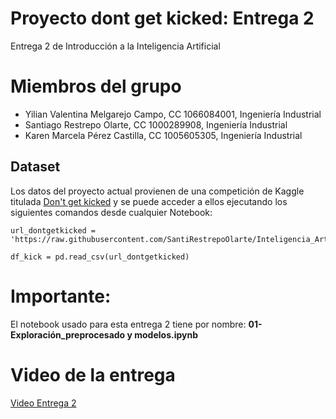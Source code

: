 # Proyecto dont get kicked: Entrega 2
Entrega 2 de Introducción a la Inteligencia Artificial

# Miembros del grupo
- Yilian Valentina Melgarejo Campo, CC 1066084001, Ingeniería Industrial
- Santiago Restrepo Olarte, CC 1000289908, Ingeniería Industrial
- Karen Marcela Pérez Castilla, CC 1005605305, Ingeniería Industrial


## Dataset
Los datos del proyecto actual provienen de una competición de Kaggle titulada [Don't get kicked](https://www.kaggle.com/competitions/DontGetKicked/overview) y se puede acceder a ellos ejecutando los siguientes comandos desde cualquier Notebook:

```
url_dontgetkicked = 'https://raw.githubusercontent.com/SantiRestrepoOlarte/Inteligencia_Artificial/main/training.csv'

df_kick = pd.read_csv(url_dontgetkicked)

```
# Importante:
El notebook usado para esta entrega 2 tiene por nombre: **01- Exploración_preprocesado y modelos.ipynb** 

# Video de la entrega
 [Video Entrega 2](https://www.youtube.com/watch?v=hI1qfn-OvdA)
